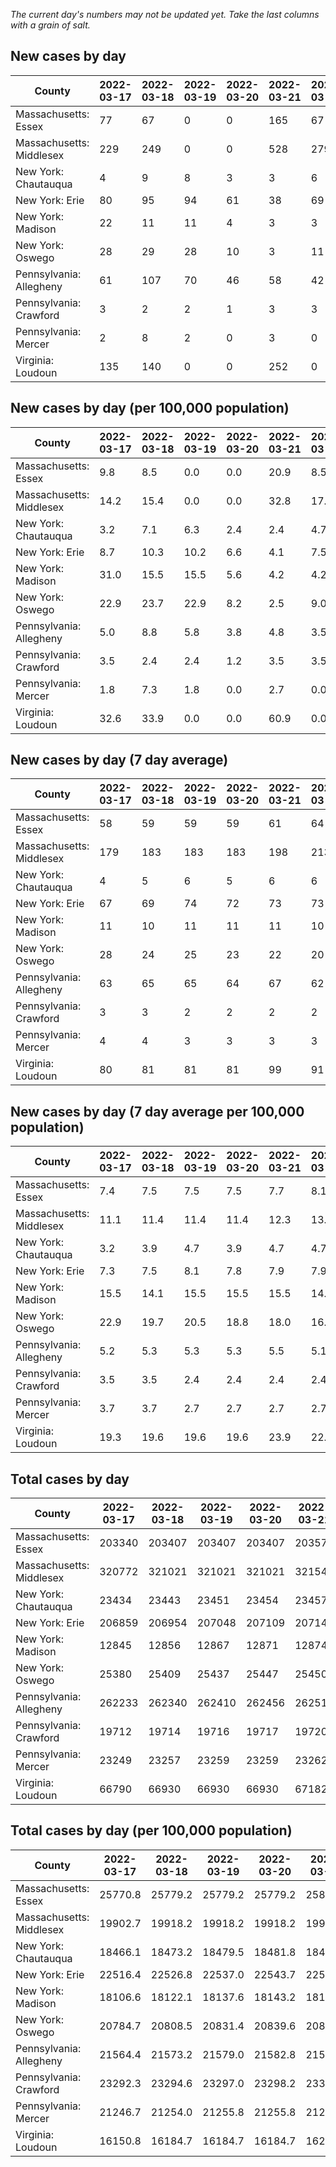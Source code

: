 _The current day's numbers may not be updated yet. Take the last columns with a grain of salt._
## New cases by day

| County | 2022-03-17 | 2022-03-18 | 2022-03-19 | 2022-03-20 | 2022-03-21 | 2022-03-22 | 2022-03-23 |
| --- | --- | --- | --- | --- | --- | --- | --- |
| Massachusetts: Essex | 77 | 67 | 0 | 0 | 165 | 67 |  |
| Massachusetts: Middlesex | 229 | 249 | 0 | 0 | 528 | 279 |  |
| New York: Chautauqua | 4 | 9 | 8 | 3 | 3 | 6 |  |
| New York: Erie | 80 | 95 | 94 | 61 | 38 | 69 |  |
| New York: Madison | 22 | 11 | 11 | 4 | 3 | 3 |  |
| New York: Oswego | 28 | 29 | 28 | 10 | 3 | 11 |  |
| Pennsylvania: Allegheny | 61 | 107 | 70 | 46 | 58 | 42 | 80 |
| Pennsylvania: Crawford | 3 | 2 | 2 | 1 | 3 | 3 | 3 |
| Pennsylvania: Mercer | 2 | 8 | 2 | 0 | 3 | 0 | 3 |
| Virginia: Loudoun | 135 | 140 | 0 | 0 | 252 | 0 |  |

## New cases by day (per 100,000 population)

| County | 2022-03-17 | 2022-03-18 | 2022-03-19 | 2022-03-20 | 2022-03-21 | 2022-03-22 | 2022-03-23 |
| --- | --- | --- | --- | --- | --- | --- | --- |
| Massachusetts: Essex | 9.8 | 8.5 | 0.0 | 0.0 | 20.9 | 8.5 |  |
| Massachusetts: Middlesex | 14.2 | 15.4 | 0.0 | 0.0 | 32.8 | 17.3 |  |
| New York: Chautauqua | 3.2 | 7.1 | 6.3 | 2.4 | 2.4 | 4.7 |  |
| New York: Erie | 8.7 | 10.3 | 10.2 | 6.6 | 4.1 | 7.5 |  |
| New York: Madison | 31.0 | 15.5 | 15.5 | 5.6 | 4.2 | 4.2 |  |
| New York: Oswego | 22.9 | 23.7 | 22.9 | 8.2 | 2.5 | 9.0 |  |
| Pennsylvania: Allegheny | 5.0 | 8.8 | 5.8 | 3.8 | 4.8 | 3.5 | 6.6 |
| Pennsylvania: Crawford | 3.5 | 2.4 | 2.4 | 1.2 | 3.5 | 3.5 | 3.5 |
| Pennsylvania: Mercer | 1.8 | 7.3 | 1.8 | 0.0 | 2.7 | 0.0 | 2.7 |
| Virginia: Loudoun | 32.6 | 33.9 | 0.0 | 0.0 | 60.9 | 0.0 |  |

## New cases by day (7 day average)

| County | 2022-03-17 | 2022-03-18 | 2022-03-19 | 2022-03-20 | 2022-03-21 | 2022-03-22 | 2022-03-23 |
| --- | --- | --- | --- | --- | --- | --- | --- |
| Massachusetts: Essex | 58 | 59 | 59 | 59 | 61 | 64 |  |
| Massachusetts: Middlesex | 179 | 183 | 183 | 183 | 198 | 213 |  |
| New York: Chautauqua | 4 | 5 | 6 | 5 | 6 | 6 |  |
| New York: Erie | 67 | 69 | 74 | 72 | 73 | 73 |  |
| New York: Madison | 11 | 10 | 11 | 11 | 11 | 10 |  |
| New York: Oswego | 28 | 24 | 25 | 23 | 22 | 20 |  |
| Pennsylvania: Allegheny | 63 | 65 | 65 | 64 | 67 | 62 | 66 |
| Pennsylvania: Crawford | 3 | 3 | 2 | 2 | 2 | 2 | 2 |
| Pennsylvania: Mercer | 4 | 4 | 3 | 3 | 3 | 3 | 3 |
| Virginia: Loudoun | 80 | 81 | 81 | 81 | 99 | 91 |  |

## New cases by day (7 day average per 100,000 population)

| County | 2022-03-17 | 2022-03-18 | 2022-03-19 | 2022-03-20 | 2022-03-21 | 2022-03-22 | 2022-03-23 |
| --- | --- | --- | --- | --- | --- | --- | --- |
| Massachusetts: Essex | 7.4 | 7.5 | 7.5 | 7.5 | 7.7 | 8.1 |  |
| Massachusetts: Middlesex | 11.1 | 11.4 | 11.4 | 11.4 | 12.3 | 13.2 |  |
| New York: Chautauqua | 3.2 | 3.9 | 4.7 | 3.9 | 4.7 | 4.7 |  |
| New York: Erie | 7.3 | 7.5 | 8.1 | 7.8 | 7.9 | 7.9 |  |
| New York: Madison | 15.5 | 14.1 | 15.5 | 15.5 | 15.5 | 14.1 |  |
| New York: Oswego | 22.9 | 19.7 | 20.5 | 18.8 | 18.0 | 16.4 |  |
| Pennsylvania: Allegheny | 5.2 | 5.3 | 5.3 | 5.3 | 5.5 | 5.1 | 5.4 |
| Pennsylvania: Crawford | 3.5 | 3.5 | 2.4 | 2.4 | 2.4 | 2.4 | 2.4 |
| Pennsylvania: Mercer | 3.7 | 3.7 | 2.7 | 2.7 | 2.7 | 2.7 | 2.7 |
| Virginia: Loudoun | 19.3 | 19.6 | 19.6 | 19.6 | 23.9 | 22.0 |  |

## Total cases by day

| County | 2022-03-17 | 2022-03-18 | 2022-03-19 | 2022-03-20 | 2022-03-21 | 2022-03-22 | 2022-03-23 |
| --- | --- | --- | --- | --- | --- | --- | --- |
| Massachusetts: Essex | 203340 | 203407 | 203407 | 203407 | 203572 | 203639 |  |
| Massachusetts: Middlesex | 320772 | 321021 | 321021 | 321021 | 321549 | 321828 |  |
| New York: Chautauqua | 23434 | 23443 | 23451 | 23454 | 23457 | 23463 |  |
| New York: Erie | 206859 | 206954 | 207048 | 207109 | 207147 | 207216 |  |
| New York: Madison | 12845 | 12856 | 12867 | 12871 | 12874 | 12877 |  |
| New York: Oswego | 25380 | 25409 | 25437 | 25447 | 25450 | 25461 |  |
| Pennsylvania: Allegheny | 262233 | 262340 | 262410 | 262456 | 262514 | 262556 | 262636 |
| Pennsylvania: Crawford | 19712 | 19714 | 19716 | 19717 | 19720 | 19723 | 19726 |
| Pennsylvania: Mercer | 23249 | 23257 | 23259 | 23259 | 23262 | 23262 | 23265 |
| Virginia: Loudoun | 66790 | 66930 | 66930 | 66930 | 67182 | 67182 |  |

## Total cases by day (per 100,000 population)

| County | 2022-03-17 | 2022-03-18 | 2022-03-19 | 2022-03-20 | 2022-03-21 | 2022-03-22 | 2022-03-23 |
| --- | --- | --- | --- | --- | --- | --- | --- |
| Massachusetts: Essex | 25770.8 | 25779.2 | 25779.2 | 25779.2 | 25800.2 | 25808.6 |  |
| Massachusetts: Middlesex | 19902.7 | 19918.2 | 19918.2 | 19918.2 | 19950.9 | 19968.2 |  |
| New York: Chautauqua | 18466.1 | 18473.2 | 18479.5 | 18481.8 | 18484.2 | 18488.9 |  |
| New York: Erie | 22516.4 | 22526.8 | 22537.0 | 22543.7 | 22547.8 | 22555.3 |  |
| New York: Madison | 18106.6 | 18122.1 | 18137.6 | 18143.2 | 18147.5 | 18151.7 |  |
| New York: Oswego | 20784.7 | 20808.5 | 20831.4 | 20839.6 | 20842.0 | 20851.0 |  |
| Pennsylvania: Allegheny | 21564.4 | 21573.2 | 21579.0 | 21582.8 | 21587.5 | 21591.0 | 21597.6 |
| Pennsylvania: Crawford | 23292.3 | 23294.6 | 23297.0 | 23298.2 | 23301.7 | 23305.2 | 23308.8 |
| Pennsylvania: Mercer | 21246.7 | 21254.0 | 21255.8 | 21255.8 | 21258.6 | 21258.6 | 21261.3 |
| Virginia: Loudoun | 16150.8 | 16184.7 | 16184.7 | 16184.7 | 16245.6 | 16245.6 |  |
